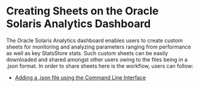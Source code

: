 # Creating Sheets on the Oracle Solaris Analytics Dashboard

The Oracle Solaris Analytics dashboard enables users to create custom sheets for monitoring and analyzing parameters ranging from performance as well as key StatsStore stats. Such custom sheets can be easily downloaded and shared amongst other users owing to the files being in a .json format. In order to share sheets here is the workflow, users can follow:

- [Adding a .json file using the Command Line Interface](https://alm.oraclecorp.com/sandbox/#projects/oraclesolarisdiscover1/scm/solarisdiscover.git/blob/Sheets%20on%20the%20StatsStore/addingsheetdashboardv01.md?revision=master)


